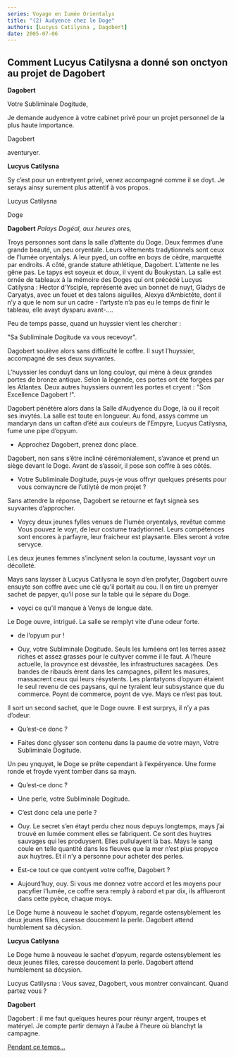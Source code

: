 ```yaml
---
series: Voyage en Iumée Orientalys
title: "(2) Audyence chez le Doge"
authors: [Lucyus Catilysna , Dagobert]
date: 2005-07-06
---
```


## Comment Lucyus Catilysna a donné son onctyon au projet de Dagobert

**Dagobert**

Votre Subliminale Dogitude,

Je demande audyence à votre cabinet privé pour un projet personnel de la plus haute importance.

Dagobert

aventuryer.

**Lucyus Catilysna**

Sy c’est pour un entretyent privé, venez accompagné comme il se doyt. Je serays ainsy surement plus attentif à vos propos.

Lucyus Catilysna

Doge

**Dagobert** _Palays Dogéal, aux heures ores,_

Troys personnes sont dans la salle d’attente du Doge. Deux femmes d’une grande beauté, un peu oryentale. Leurs vêtements tradytionnels sont ceux de l’Iumée oryentalys. A leur pyed, un coffre en boys de cèdre, marquetté par endroits. A côté, grande stature athlétique, Dagobert. L’attente ne les gêne pas. Le tapys est soyeux et doux, il vyent du Boukystan. La salle est ornée de tableaux à la mémoire des Doges qui ont précédé Lucyus Catilysna : Hector d’Ysciple, représenté avec un bonnet de nuyt, Gladys de Caryatys, avec un fouet et des talons aiguilles, Alexya d’Ambictête, dont il n’y a que le nom sur un cadre - l’artyste n’a pas eu le temps de finir le tableau, elle avayt dysparu avant-....

Peu de temps passe, quand un huyssier vient les chercher :

"Sa Subliminale Dogitude va vous recevoyr".

Dagobert soulève alors sans difficulté le coffre. Il suyt l’huyssier, accompagné de ses deux suyvantes.

L’huyssier les conduyt dans un long couloyr, qui mène à deux grandes portes de bronze antique. Selon la légende, ces portes ont été forgées par les Atlantes. Deux autres huyssiers ouvrent les portes et cryent : "Son Excellence Dagobert !".

Dagobert pénétère alors dans la Salle d’Audyence du Doge, là où il reçoit ses invytés. La salle est toute en longueur. Au fond, assys comme un mandaryn dans un caftan d’été aux couleurs de l’Empyre, Lucyus Catilysna, fume une pipe d’opyum.

-  Approchez Dagobert, prenez donc place.

Dagobert, non sans s’être incliné cérémonialement, s’avance et prend un siège devant le Doge. Avant de s’assoir, il pose son coffre à ses côtés.

-  Votre Subliminale Dogitude, puys-je vous offryr quelques présents pour vous convayncre de l’utilyté de mon projet ?

Sans attendre la réponse, Dagobert se retourne et fayt signeà ses suyvantes d’approcher.

-  Voycy deux jeunes fylles venues de l’Iumée oryentalys, revêtue comme Vous pouvez le voyr, de leur costume tradytionnel. Leurs compétences sont encores à parfayre, leur fraicheur est playsante. Elles seront à votre servyce.

Les deux jeunes femmes s’inclynent selon la coutume, layssant voyr un décolleté.

Mays sans laysser à Lucyus Catilysna le soyn d’en profyter, Dagobert ouvre ensuyte son coffre avec une clé qu’il portait au cou. Il en tire un premyer sachet de papyer, qu’il pose sur la table qui le sépare du Doge.

-  voyci ce qu’il manque à Venys de longue date.

Le Doge ouvre, intrigué. La salle se remplyt vite d’une odeur forte.

-  de l’opyum pur !

-  Ouy, votre Subliminale Dogitude. Seuls les Iuméens ont les terres assez riches et assez grasses pour le cultyver comme il le faut. A l’heure actuelle, la provynce est dévastée, les infrastructures sacagées. Des bandes de ribauds èrent dans les campagnes, pillent les masures, massacrent ceux qui leurs résystents. Les plantatyons d’opyum étaient le seul revenu de ces paysans, qui ne tyraient leur subsystance que du commerce. Poynt de commerce, poynt de vye. Mays ce n’est pas tout.

Il sort un second sachet, que le Doge ouvre. Il est surprys, il n’y a pas d’odeur.

-  Qu’est-ce donc ?

-  Faites donc glysser son contenu dans la paume de votre mayn, Votre Subliminale Dogitude.

Un peu ynquyet, le Doge se prête cependant à l’expéryence. Une forme ronde et froyde vyent tomber dans sa mayn.

-  Qu’est-ce donc ?

-  Une perle, votre Subliminale Dogitude.

-  C’est donc cela une perle ?

-  Ouy. Le secret s’en étayt perdu chez nous depuys longtemps, mays j’ai trouvé en Iumée comment elles se fabriquent. Ce sont des huytres sauvages qui les produysent. Elles pullulayent là bas. Mays le sang coule en telle quantité dans les fleuves que la mer n’est plus propyce aux huytres. Et il n’y a personne pour acheter des perles.

-  Est-ce tout ce que contyent votre coffre, Dagobert ?

-  Aujourd’huy, ouy. Si vous me donnez votre accord et les moyens pour pacyfier l’Iumée, ce coffre sera remply à rabord et par dix, ils afflueront dans cette pyèce, chaque moys.

Le Doge hume à nouveau le sachet d’opyum, regarde ostensyblement les deux jeunes filles, caresse doucement la perle. Dagobert attend humblement sa décysion.

**Lucyus Catilysna**

Le Doge hume à nouveau le sachet d’opyum, regarde ostensyblement les deux jeunes filles, caresse doucement la perle. Dagobert attend humblement sa décysion.

Lucyus Catilysna : Vous savez, Dagobert, vous montrer convaincant. Quand partez vous ?

**Dagobert**

Dagobert : il me faut quelques heures pour réunyr argent, troupes et matéryel. Je compte partir demayn à l’aube à l’heure où blanchyt la campagne.

[Pendant ce temps...](../996)